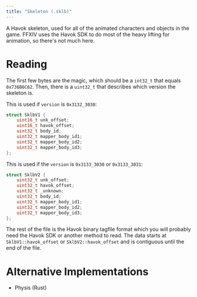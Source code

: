 ```yaml
---
title: "Skeleton (.sklb)"
---
```


A Havok skeleton, used for all of the animated characters and objects in the game. FFXIV uses the Havok SDK to do most of the heavy lifting for animation, so there's not much here.

# Reading

The first few bytes are the magic, which should be a `int32_t` that equals `0x736B6C62`. Then, there is a `uint32_t` that describes which version the skeleton is.

This is used if `version` is `0x3132_3030`:

```c++
struct SklbV1 {
    uint16_t unk_offset;
    uint16_t havok_offset;
    uint32_t body_id;
    uint32_t mapper_body_id1;
    uint32_t mapper_body_id2;
    uint32_t mapper_body_id3;
};
```

This is used if the `version` is `0x3133_3030` or `0x3133_3031`:

```c++
struct SklbV2 {
    uint32_t unk_offset;
    uint32_t havok_offset;
    uint32_t _unknown;
    uint32_t body_id;
    uint32_t mapper_body_id1;
    uint32_t mapper_body_id2;
    uint32_t mapper_body_id3;
};
```

The rest of the file is the Havok binary tagfile format which you will probably need the Havok SDK or another method to read. The data starts at `SklbV1::havok_offset` or `SklbV2::havok_offset` and is contiguous until the end of the file.

# Alternative Implementations

* Physis (Rust)
